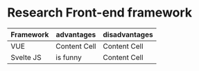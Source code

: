 # Research Front-end framework


| Framework     | advantages    | disadvantages |
| ------------- | ------------- | ------------- |
| VUE           | Content Cell  | Content Cell  |
| Svelte JS     | is funny  | Content Cell  |
